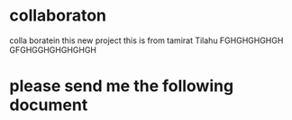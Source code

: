 # collaboraton
colla boratein this new project
this is from tamirat Tilahu
FGHGHGHGHGH
GFGHGGHGHGHGHGH
# please send me the following document
